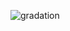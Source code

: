 ![gradation](https://user-images.githubusercontent.com/81292141/132800520-54815d1d-09e4-4101-a5c5-ffa074cbdeae.png)